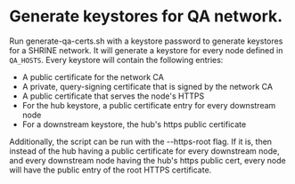 # Generate keystores for QA network.

Run generate-qa-certs.sh with a keystore password to generate keystores for a SHRINE network. It will generate a keystore for every node defined in `QA_HOSTS`. Every keystore will contain the following entries:
- A public certificate for the network CA
- A private, query-signing certificate that is signed by the network CA
- A public certificate that serves the node's HTTPS
- For the hub keystore, a public certificate entry for every downstream node
- For a downstream keystore, the hub's https public certificate

Additionally, the script can be run with the --https-root flag. If it is, then instead of the hub having a public certificate for every downstream node, and every downstream node having the hub's https public cert, every node will have the public entry of the root HTTPS certificate.
